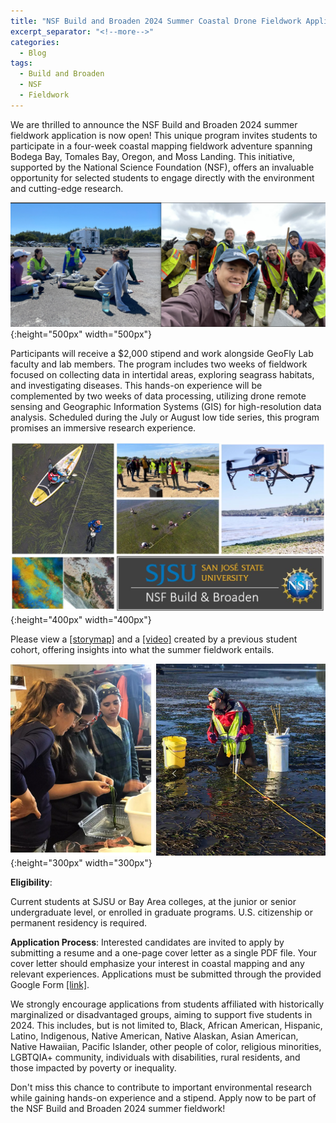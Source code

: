 ```yaml
---
title: "NSF Build and Broaden 2024 Summer Coastal Drone Fieldwork Application"
excerpt_separator: "<!--more-->"
categories:
  - Blog
tags:
  - Build and Broaden
  - NSF
  - Fieldwork
---
```

We are thrilled to announce the NSF Build and Broaden 2024 summer fieldwork application is now open! This unique program invites students to participate in a four-week coastal mapping fieldwork adventure spanning Bodega Bay, Tomales Bay, Oregon, and Moss Landing. This initiative, supported by the National Science Foundation (NSF), offers an invaluable opportunity for selected students to engage directly with the environment and cutting-edge research.

![image](/assets/images/Posts/2022Fieldtrip.png){:height="500px" width="500px"}

Participants will receive a $2,000 stipend and work alongside GeoFly Lab faculty and lab members. The program includes two weeks of fieldwork focused on collecting data in intertidal areas, exploring seagrass habitats, and investigating diseases. This hands-on experience will be complemented by two weeks of data processing, utilizing drone remote sensing and Geographic Information Systems (GIS) for high-resolution data analysis. Scheduled during the July or August low tide series, this program promises an immersive research experience.

![image](/assets/images/Posts/1692225894569.jpg){:height="400px" width="400px"}

Please view a [[storymap]](https://storymaps.arcgis.com/stories/fc0e3f0d57f541f4a90e30ddf3778421) and a [[video]](https://youtu.be/etEKqSPZDPk?si=SqskdVjH8SuRkruB) created by a previous student cohort, offering insights into what the summer fieldwork entails.

![image](/assets/images/Posts/2019070104.png){:height="300px" width="300px"}

**Eligibility**:

Current students at SJSU or Bay Area colleges, at the junior or senior undergraduate level, or enrolled in graduate programs.
U.S. citizenship or permanent residency is required.

**Application Process**:
Interested candidates are invited to apply by submitting a resume and a one-page cover letter as a single PDF file. Your cover letter should emphasize your interest in coastal mapping and any relevant experiences. Applications must be submitted through the provided Google Form [[link]](https://docs.google.com/forms/d/e/1FAIpQLScqwx4KV-E7zbLGr6T2LH4WA7PRxLFZBlYX8YVriWvUnO7RTA/viewform?usp=sf_link).

We strongly encourage applications from students affiliated with historically marginalized or disadvantaged groups, aiming to support five students in 2024. This includes, but is not limited to, Black, African American, Hispanic, Latino, Indigenous, Native American, Native Alaskan, Asian American, Native Hawaiian, Pacific Islander, other people of color, religious minorities, LGBTQIA+ community, individuals with disabilities, rural residents, and those impacted by poverty or inequality.

Don't miss this chance to contribute to important environmental research while gaining hands-on experience and a stipend. Apply now to be part of the NSF Build and Broaden 2024 summer fieldwork!
